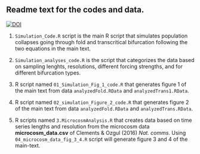 ## Readme text for the codes and data. 

[![DOI](https://zenodo.org/badge/DOI/10.5281/zenodo.3688736.svg)](https://doi.org/10.5281/zenodo.3688736)


1. `Simulation_Code.R` script is the main R script that simulates population collapses going through fold and transcritical bifurcation following the two equations in the main text.

2. `Simulation_analyses_code.R` is the script that categorizes the data based on sampling lenghts, resolutions, different forcing strengths, and for different bifurcation types.

3. R script named `01_Simulation_Fig_1_code.R` that generates figure 1 of the main text from data `analyzedFold.RData` and `analyzedTrans1.RData`. 

4. R script named `02_simulation_Figure_2_code.R` that generates figure 2 of the main text from data `analyzedFold.RData` and `analyzedTrans.RData`.  

5. R scripts named `3.MicrocosmAnalysis.R` that creates data based on time series lengths and resolution from the microcosm data **microcosm_data.csv** of Clements & Ozgul (2016) *Nat. comms*. Using `04_microcosm_data_fig_3_4.R` script will generate figure 3 and 4 of the main-text.

